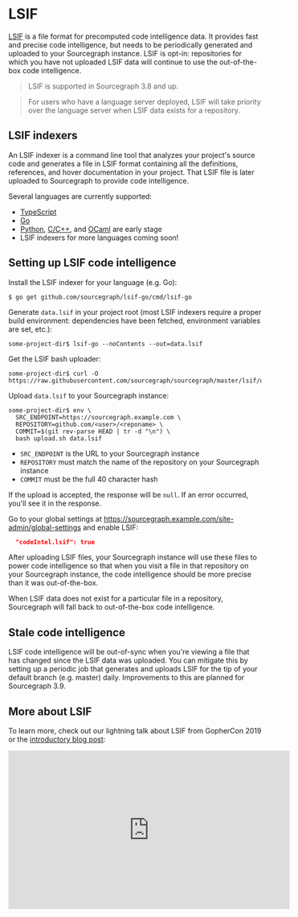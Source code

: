 # LSIF

[LSIF](https://github.com/Microsoft/language-server-protocol/blob/master/indexFormat/specification.md) is a file format for precomputed code intelligence data. It provides fast and precise code intelligence, but needs to be periodically generated and uploaded to your Sourcegraph instance. LSIF is opt-in: repositories for which you have not uploaded LSIF data will continue to use the out-of-the-box code intelligence.

> LSIF is supported in Sourcegraph 3.8 and up.

> For users who have a language server deployed, LSIF will take priority over the language server when LSIF data exists for a repository.

## LSIF indexers

An LSIF indexer is a command line tool that analyzes your project's source code and generates a file in LSIF format containing all the definitions, references, and hover documentation in your project. That LSIF file is later uploaded to Sourcegraph to provide code intelligence.

Several languages are currently supported:

- [TypeScript](https://github.com/Microsoft/lsif-node/tree/master/tsc)
- [Go](https://github.com/sourcegraph/lsif-go)
- [Python](https://github.com/sourcegraph/lsif-py), [C/C++](https://github.com/sourcegraph/lsif-cpp), and [OCaml](https://github.com/sourcegraph/merlin-to-coif) are early stage
- LSIF indexers for more languages coming soon!

## Setting up LSIF code intelligence

Install the LSIF indexer for your language (e.g. Go):

```
$ go get github.com/sourcegraph/lsif-go/cmd/lsif-go
```

Generate `data.lsif` in your project root (most LSIF indexers require a proper build environment: dependencies have been fetched, environment variables are set, etc.):

```
some-project-dir$ lsif-go --noContents --out=data.lsif
```

Get the LSIF bash uploader:

```
some-project-dir$ curl -O https://raw.githubusercontent.com/sourcegraph/sourcegraph/master/lsif/upload.sh
```

Upload `data.lsif` to your Sourcegraph instance:

```
some-project-dir$ env \
  SRC_ENDPOINT=https://sourcegraph.example.com \
  REPOSITORY=github.com/<user>/<reponame> \
  COMMIT=$(git rev-parse HEAD | tr -d "\n") \
  bash upload.sh data.lsif
```

- `SRC_ENDPOINT` is the URL to your Sourcegraph instance
- `REPOSITORY` must match the name of the repository on your Sourcegraph instance
- `COMMIT` must be the full 40 character hash

If the upload is accepted, the response will be `null`. If an error occurred, you'll see it in the response.

Go to your global settings at https://sourcegraph.example.com/site-admin/global-settings and enable LSIF:

```json
  "codeIntel.lsif": true
```

After uploading LSIF files, your Sourcegraph instance will use these files to power code intelligence so that when you visit a file in that repository on your Sourcegraph instance, the code intelligence should be more precise than it was out-of-the-box.

When LSIF data does not exist for a particular file in a repository, Sourcegraph will fall back to out-of-the-box code intelligence.

## Stale code intelligence

LSIF code intelligence will be out-of-sync when you're viewing a file that has changed since the LSIF data was uploaded. You can mitigate this by setting up a periodic job that generates and uploads LSIF for the tip of your default branch (e.g. master) daily. Improvements to this are planned for Sourcegraph 3.9.

## More about LSIF

To learn more, check out our lightning talk about LSIF from GopherCon 2019 or the [introductory blog post](https://about.sourcegraph.com/blog/code-intelligence-with-lsif):

<iframe width="560" height="315" src="https://www.youtube.com/embed/fMIRKRj_A88" frameborder="0" allow="accelerometer; autoplay; encrypted-media; gyroscope; picture-in-picture" allowfullscreen></iframe>
